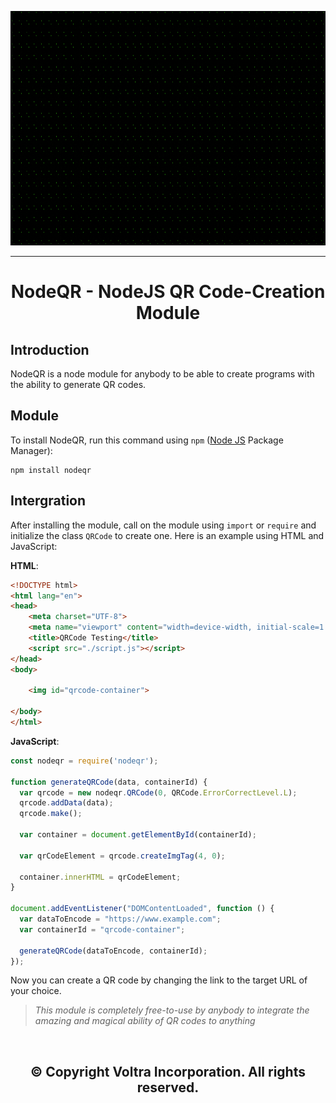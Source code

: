 <p align="center">

  <img src="./src/grphx.gif" width="1000px" height="375px">

</p>

---

<h1 align="center">NodeQR - NodeJS QR Code-Creation Module</h1>

## Introduction
NodeQR is a node module for anybody to be able to create programs with the ability to generate QR codes.

## Module
To install NodeQR, run this command using `npm` ([Node JS](https://nodejs.org/) Package Manager):
```shell
npm install nodeqr
```

## Intergration
After installing the module, call on the module using `import` or `require` and initialize the class `QRCode` to create one. Here is an example using HTML and JavaScript:

**HTML**:
```html
<!DOCTYPE html>
<html lang="en">
<head>
    <meta charset="UTF-8">
    <meta name="viewport" content="width=device-width, initial-scale=1.0">
    <title>QRCode Testing</title>
    <script src="./script.js"></script>
</head>
<body>

    <img id="qrcode-container">
    
</body>
</html>
```

**JavaScript**:
```javascript
const nodeqr = require('nodeqr');

function generateQRCode(data, containerId) {
  var qrcode = new nodeqr.QRCode(0, QRCode.ErrorCorrectLevel.L);
  qrcode.addData(data);
  qrcode.make();

  var container = document.getElementById(containerId);

  var qrCodeElement = qrcode.createImgTag(4, 0);

  container.innerHTML = qrCodeElement;
}

document.addEventListener("DOMContentLoaded", function () {
  var dataToEncode = "https://www.example.com";
  var containerId = "qrcode-container";

  generateQRCode(dataToEncode, containerId);
});
```

Now you can create a QR code by changing the link to the target URL of your choice.

> *This module is completely free-to-use by anybody to integrate the amazing and magical ability of QR codes to anything*

<br>

<h2 align="center">&copy; Copyright Voltra Incorporation. All rights reserved.</h2>

